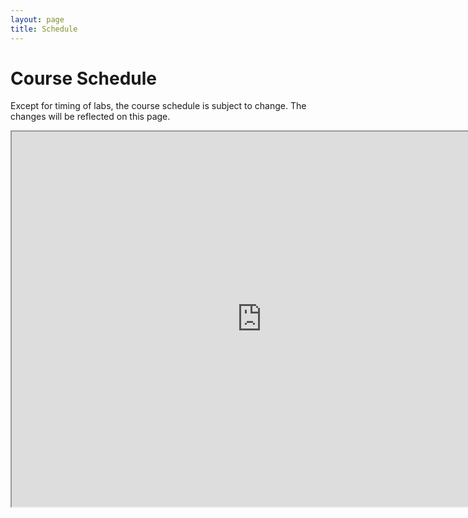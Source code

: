 ```yaml
---
layout: page
title: Schedule
---
```


# Course Schedule

Except for timing of labs, the course schedule is subject to change.
The changes will be reflected on this page.


<iframe width="800" height="600"  src="https://docs.google.com/spreadsheets/d/1cUiI3GJvoAyC7HceIX-ZcBL4j2bMLIrn1IubbwHvihM/pubhtml?gid=0&amp;single=true&amp;widget=true&amp;headers=false"></iframe>
